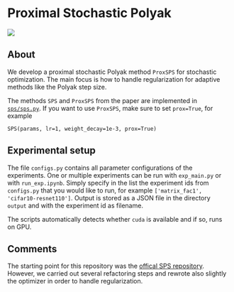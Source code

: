 # Proximal Stochastic Polyak 

![](results/plots/misc/flow_squared.gif)

## About

We develop a proximal stochastic Polyak method `ProxSPS` for stochastic optimization. The main focus is how to handle regularization for adaptive methods like the Polyak step size. 

The methods `SPS` and `ProxSPS` from the paper are implemented in [`sps/sps.py`](sps/sps.py). If you want to use `ProxSPS`, make sure to set `prox=True`, for example

	SPS(params, lr=1, weight_decay=1e-3, prox=True)

## Experimental setup

The file `configs.py` contains all parameter configurations of the experiments. One or multiple experiments can be run with `exp_main.py` or with `run_exp.ipynb`.
Simply specify in the list the experiment ids from `configs.py` that you would like to run, for example `['matrix_fac1', 'cifar10-resnet110']`. Output is stored as a JSON file in the directory `output` and with the experiment id as filename.

The scripts automatically detects whether `cuda` is available and if so, runs on GPU.

## Comments

The starting point for this repository was the [offical SPS repository](https://github.com/IssamLaradji/sps). However, we carried out several refactoring steps and rewrote also slightly the optimizer in order to handle regularization.

